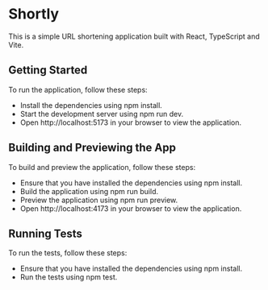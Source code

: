 # Shortly

This is a simple URL shortening application built with React, TypeScript and Vite.

## Getting Started
To run the application, follow these steps:

- Install the dependencies using npm install.
- Start the development server using npm run dev.
- Open http://localhost:5173 in your browser to view the application.

## Building and Previewing the App
To build and preview the application, follow these steps:

- Ensure that you have installed the dependencies using npm install.
- Build the application using npm run build.
- Preview the application using npm run preview.
- Open http://localhost:4173 in your browser to view the application.

## Running Tests
To run the tests, follow these steps:

- Ensure that you have installed the dependencies using npm install.
- Run the tests using npm test.
